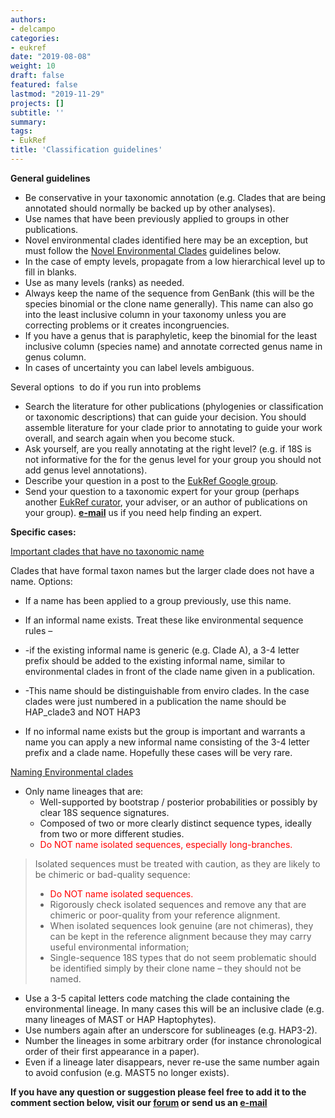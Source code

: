 ```yaml
---
authors:
- delcampo
categories:
- eukref
date: "2019-08-08"
weight: 10
draft: false
featured: false
lastmod: "2019-11-29"
projects: []
subtitle: ''
summary:
tags:
- EukRef
title: 'Classification guidelines'
---
```

**General guidelines**

*   Be conservative in your taxonomic annotation (e.g. Clades that are being annotated should normally be backed up by other analyses).
*   Use names that have been previously applied to groups in other publications.
*   Novel environmental clades identified here may be an exception, but must follow the <span style="text-decoration: underline;">Novel Environmental Clades</span> guidelines below.
*   In the case of empty levels, propagate from a low hierarchical level up to fill in blanks.
*   Use as many levels (ranks) as needed.
*   Always keep the name of the sequence from GenBank (this will be the species binomial or the clone name generally). This name can also go into the least inclusive column in your taxonomy unless you are correcting problems or it creates incongruencies.
*   If you have a genus that is paraphyletic, keep the binomial for the least inclusive column (species name) and annotate corrected genus name in genus column.
*   In cases of uncertainty you can label levels ambiguous.

Several options  to do if you run into problems

*   Search the literature for other publications (phylogenies or classification or taxonomic descriptions) that can guide your decision. You should assemble literature for your clade prior to annotating to guide your work overall, and search again when you become stuck.
*   Ask yourself, are you really annotating at the right level? (e.g. if 18S is not informative for the for the genus level for your group you should not add genus level annotations).
*   Describe your question in a post to the [EukRef Google group](https://groups.google.com/forum/#!forum/eukref).
*   Send your question to a taxonomic expert for your group (perhaps another [EukRef curator](http://eukref.org/curators/), your adviser, or an author of publications on your group). **[e-mail](mailto:info@eukref.org)** us if you need help finding an expert.

**Specific cases:**

<span style="text-decoration: underline;">Important clades that have no taxonomic name</span>

Clades that have formal taxon names but the larger clade does not have a name. Options:

*   If a name has been applied to a group previously, use this name.
*   If an informal name exists. Treat these like environmental sequence rules –

 * -if the existing informal name is generic (e.g. Clade A), a 3-4 letter prefix should be added to the existing informal name, similar to environmental clades in front of the clade name given in a publication.
 * -This name should be distinguishable from enviro clades. In the case clades were just numbered in a publication the name should be HAP_clade3 and NOT HAP3

*   If no informal name exists but the group is important and warrants a name you can apply a new informal name consisting of the 3-4 letter prefix and a clade name. Hopefully these cases will be very rare.

<span style="text-decoration: underline;">Naming Environmental clades</span>

*   Only name lineages that are:
    *   Well-supported by bootstrap / posterior probabilities or possibly by clear 18S sequence signatures.
    *   Composed of two or more clearly distinct sequence types, ideally from two or more different studies.
    *   <span style="color: #ff0000;">Do NOT name isolated sequences, especially long-branches.</span>

>Isolated sequences must be treated with caution, as they are likely to be chimeric or bad-quality sequence:
>*   <span style="color: #ff0000;">Do NOT name isolated sequences.</span>
>*   Rigorously check isolated sequences and remove any that are chimeric or poor-quality from your reference alignment.
>*   When isolated sequences look genuine (are not chimeras), they can be kept in the reference alignment because they may carry useful environmental information;
>*   Single-sequence 18S types that do not seem problematic should be identified simply by their clone name – they should not be named.

*   Use a 3-5 capital letters code matching the clade containing the environmental lineage. In many cases this will be an inclusive clade (e.g. many lineages of MAST or HAP Haptophytes).
*   Use numbers again after an underscore for sublineages (e.g. HAP3-2).
*   Number the lineages in some arbitrary order (for instance chronological order of their first appearance in a paper).
*   Even if a lineage later disappears, never re-use the same number again to avoid confusion (e.g. MAST5 no longer exists).

**If you have any question or suggestion please feel free to add it to the comment section below, visit our [forum](https://groups.google.com/forum/#!forum/eukref) or send us an [e-mail](mailto:info@eukref.org)**
